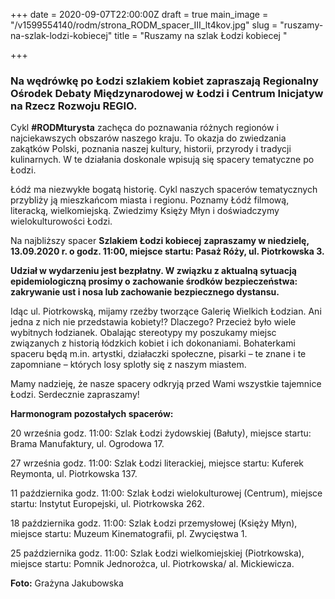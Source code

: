 +++
date = 2020-09-07T22:00:00Z
draft = true
main_image = "/v1599554140/rodm/strona_RODM_spacer_III_lt4kov.jpg"
slug = "ruszamy-na-szlak-lodzi-kobiecej"
title = "Ruszamy na szlak Łodzi kobiecej "

+++
### **Na wędrówkę po Łodzi szlakiem kobiet zapraszają Regionalny Ośrodek Debaty Międzynarodowej w Łodzi i Centrum Inicjatyw na Rzecz Rozwoju REGIO.**

Cykl **#RODMturysta** zachęca do poznawania różnych regionów i najciekawszych obszarów naszego kraju. To okazja do zwiedzania zakątków Polski, poznania naszej kultury, historii, przyrody i tradycji kulinarnych. W te działania doskonale wpisują się spacery tematyczne po Łodzi.

Łódź ma niezwykłe bogatą historię. Cykl naszych spacerów tematycznych przybliży ją mieszkańcom miasta i regionu. Poznamy Łódź filmową, literacką, wielkomiejską. Zwiedzimy Księży Młyn i doświadczymy wielokulturowości Łodzi.

Na najbliższy spacer **Szlakiem Łodzi kobiecej** **zapraszamy w niedzielę, 13.09.2020 r. o godz. 11:00, miejsce startu: Pasaż Róży, ul. Piotrkowska 3.**

**Udział w wydarzeniu jest bezpłatny. W związku z aktualną sytuacją epidemiologiczną prosimy o zachowanie środków bezpieczeństwa: zakrywanie ust i nosa lub zachowanie bezpiecznego dystansu.**

Idąc ul. Piotrkowską, mijamy rzeźby tworzące Galerię Wielkich Łodzian. Ani jedna z nich nie przedstawia kobiety!? Dlaczego? Przecież było wiele wybitnych łodzianek. Obalając stereotypy my poszukamy miejsc związanych z historią łódzkich kobiet i ich dokonaniami. Bohaterkami spaceru będą m.in. artystki, działaczki społeczne, pisarki – te znane i te zapomniane – których losy splotły się z naszym miastem.

Mamy nadzieję, że nasze spacery odkryją przed Wami wszystkie tajemnice Łodzi. Serdecznie zapraszamy! 

**Harmonogram pozostałych spacerów:**

20 września godz. 11:00: Szlak Łodzi żydowskiej (Bałuty), miejsce startu: Brama Manufaktury, ul. Ogrodowa 17.

27 września godz. 11:00: Szlak Łodzi literackiej, miejsce startu: Kuferek Reymonta, ul. Piotrkowska 137.

11 października godz. 11:00: Szlak Łodzi wielokulturowej (Centrum), miejsce startu: Instytut Europejski, ul. Piotrkowska 262.

18 października godz. 11:00: Szlak Łodzi przemysłowej (Księży Młyn), miejsce startu: Muzeum Kinematografii, pl. Zwycięstwa 1.

25 października godz. 11:00: Szlak Łodzi wielkomiejskiej (Piotrkowska), miejsce startu: Pomnik Jednorożca, ul. Piotrkowska/ al. Mickiewicza.

**Foto:** Grażyna Jakubowska